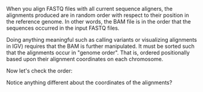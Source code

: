 <script>
import Execute from "$components/Execute.svelte";
</script>

When you align FASTQ files with all current sequence aligners, the
alignments produced are in random order with respect to their position
in the reference genome. In other words, the BAM file is in the order
that the sequences occurred in the input FASTQ files.

<Execute command="samtools view sample.bam | head -n 5" />

Doing anything meaningful such as calling variants or visualizing
alignments in IGV) requires that the BAM is further manipulated. It must be sorted such that the alignments occur in "genome order". That is, ordered positionally based upon their alignment coordinates on each chromosome.

<Execute command="samtools sort sample.bam -o sample.sorted.bam" />

Now let's check the order:

<Execute command="samtools view sample.sorted.bam | head -n 5" />

Notice anything different about the coordinates of the alignments?
